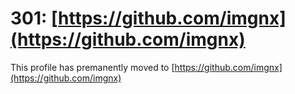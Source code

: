 # 301: [https://github.com/imgnx](https://github.com/imgnx)

This profile has premanently moved to [https://github.com/imgnx](https://github.com/imgnx)
